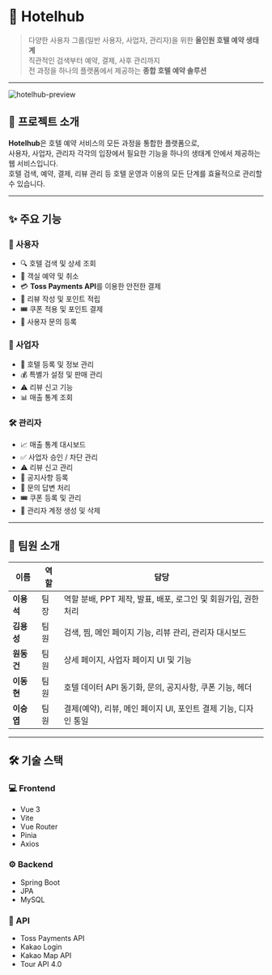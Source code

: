 # 🏨 Hotelhub

> 다양한 사용자 그룹(일반 사용자, 사업자, 관리자)을 위한 **올인원 호텔 예약 생태계**  
> 직관적인 검색부터 예약, 결제, 사후 관리까지  
> 전 과정을 하나의 플랫폼에서 제공하는 **종합 호텔 예약 솔루션**

---

![hotelhub-preview](docs/preview.png)

## 🌿 프로젝트 소개
**Hotelhub**은 호텔 예약 서비스의 모든 과정을 통합한 플랫폼으로,  
사용자, 사업자, 관리자 각각의 입장에서 필요한 기능을 하나의 생태계 안에서 제공하는 웹 서비스입니다.  
호텔 검색, 예약, 결제, 리뷰 관리 등 호텔 운영과 이용의 모든 단계를 효율적으로 관리할 수 있습니다.

---

## ✨ 주요 기능

### 👤 사용자
- 🔍 호텔 검색 및 상세 조회  
- 🏨 객실 예약 및 취소  
- 💳 **Toss Payments API**를 이용한 안전한 결제  
- 🧾 리뷰 작성 및 포인트 적립  
- 🎟️ 쿠폰 적용 및 포인트 결제  
- 💬 사용자 문의 등록

### 🏢 사업자
- 🏨 호텔 등록 및 정보 관리  
- 💰 특별가 설정 및 판매 관리  
- ⚠️ 리뷰 신고 기능  
- 📊 매출 통계 조회  

### 🛠 관리자
- 📈 매출 통계 대시보드  
- ✅ 사업자 승인 / 차단 관리  
- ⚠️ 리뷰 신고 관리  
- 📢 공지사항 등록  
- 💬 문의 답변 처리  
- 🎟️ 쿠폰 등록 및 관리  
- 👥 관리자 계정 생성 및 삭제  

---

## 👥 팀원 소개

| 이름 | 역할 | 담당 |
|------|------|------|
| **이용석** | 팀장 | 역할 분배, PPT 제작, 발표, 배포, 로그인 및 회원가입, 권한 처리 |
| **김용성** | 팀원 | 검색, 찜, 메인 페이지 기능, 리뷰 관리, 관리자 대시보드 |
| **원동건** | 팀원 | 상세 페이지, 사업자 페이지 UI 및 기능 |
| **이동현** | 팀원 | 호텔 데이터 API 동기화, 문의, 공지사항, 쿠폰 기능, 헤더 |
| **이승엽** | 팀원 | 결제(예약), 리뷰, 메인 페이지 UI, 포인트 결제 기능, 디자인 통일 |

---

## 🛠 기술 스택

### 💻 Frontend
- Vue 3  
- Vite  
- Vue Router  
- Pinia  
- Axios  

### ⚙️ Backend
- Spring Boot  
- JPA  
- MySQL  

### 🔗 API
- Toss Payments API  
- Kakao Login  
- Kakao Map API  
- Tour API 4.0  

###
